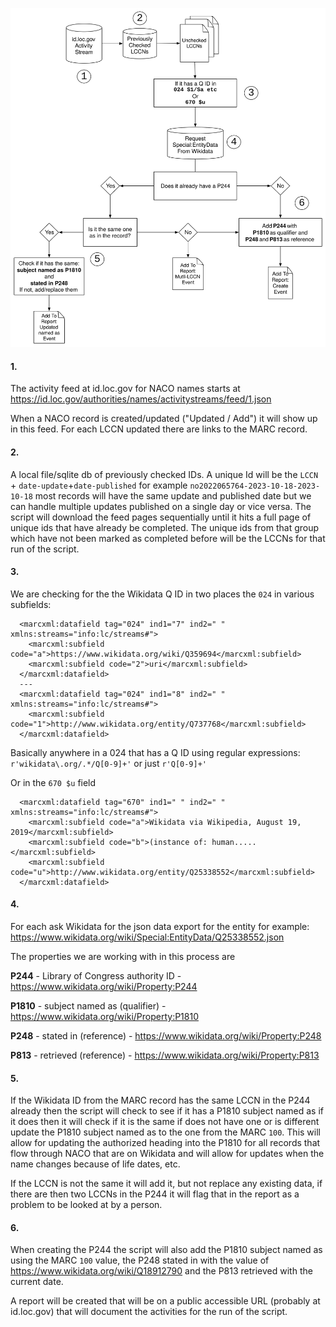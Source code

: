 ![program_flow](./diagrams/program_flow.svg)

#### 1.

The activity feed at id.loc.gov for NACO names starts at https://id.loc.gov/authorities/names/activitystreams/feed/1.json

When a NACO record is created/updated ("Updated / Add") it will show up in this feed. For each LCCN updated there are links to the MARC record.

#### 2.

A local file/sqlite db of previously checked IDs. A unique Id will be the `LCCN` + `date-update`+`date-published` for example `no2022065764-2023-10-18-2023-10-18` most records will have the same update and published date but we can handle multiple updates published on a single day or vice versa. The script will download the feed pages sequentially until it hits a full page of unique ids that have already be completed. The unique ids from that group which have not been marked as completed before will be the LCCNs for that run of the script.

#### 3.

We are checking for the the Wikidata Q ID in two places the `024` in various subfields:

```
  <marcxml:datafield tag="024" ind1="7" ind2=" " xmlns:streams="info:lc/streams#">
    <marcxml:subfield code="a">https://www.wikidata.org/wiki/Q359694</marcxml:subfield>
    <marcxml:subfield code="2">uri</marcxml:subfield>
  </marcxml:datafield>
  ---
  <marcxml:datafield tag="024" ind1="8" ind2=" " xmlns:streams="info:lc/streams#">
    <marcxml:subfield code="1">http://www.wikidata.org/entity/Q737768</marcxml:subfield>
  </marcxml:datafield>
```

Basically anywhere in a 024 that has a Q ID using regular expressions:  `r'wikidata\.org/.*/Q[0-9]+'` or just `r'Q[0-9]+'`

Or in the `670 $u` field

```
  <marcxml:datafield tag="670" ind1=" " ind2=" " xmlns:streams="info:lc/streams#">
    <marcxml:subfield code="a">Wikidata via Wikipedia, August 19, 2019</marcxml:subfield>
    <marcxml:subfield code="b">(instance of: human.....</marcxml:subfield>
    <marcxml:subfield code="u">http://www.wikidata.org/entity/Q25338552</marcxml:subfield>
  </marcxml:datafield>
```



#### 4.

For each ask Wikidata for the json data export for the entity for example: https://www.wikidata.org/wiki/Special:EntityData/Q25338552.json

The properties we are working with in this process are 

**P244** - Library of Congress authority ID - https://www.wikidata.org/wiki/Property:P244

**P1810** - subject named as (qualifier) - https://www.wikidata.org/wiki/Property:P1810

**P248** - stated in (reference) - https://www.wikidata.org/wiki/Property:P248

**P813** - retrieved (reference) - https://www.wikidata.org/wiki/Property:P813

#### 5.

If the Wikidata ID from the MARC record has the same LCCN in the P244 already then the script will check to see if it has a P1810 subject named as if it does then it will check if it is the same if does not have one or is different update the P1810 subject named as to the one from the MARC `100`. This will allow for updating the authorized heading into the P1810 for all records that flow through NACO that are on Wikidata and will allow for updates when the name changes because of life dates, etc.

If the LCCN is not the same it will add it, but not replace any existing data, if there are then two LCCNs in the P244 it will flag that in the report as a problem to be looked at by a person.

#### 6.

When creating the P244 the script will also add the P1810 subject named as using the MARC `100` value, the P248 stated in with the value of https://www.wikidata.org/wiki/Q18912790 and the P813 retrieved with the current date.

A report will be created that will be on a public accessible URL (probably at id.loc.gov) that will document the activities for the run of the script.



